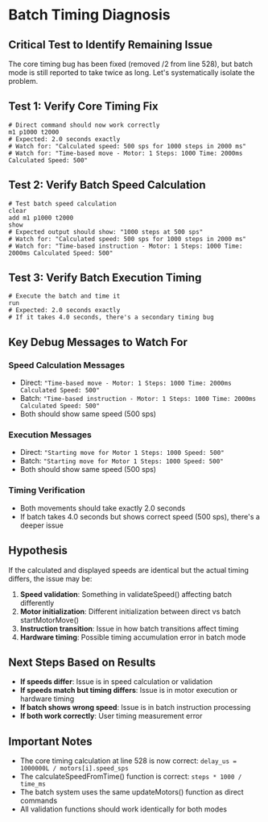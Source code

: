 # Batch Timing Diagnosis

## Critical Test to Identify Remaining Issue

The core timing bug has been fixed (removed /2 from line 528), but batch mode is still reported to take twice as long. Let's systematically isolate the problem.

## Test 1: Verify Core Timing Fix
```
# Direct command should now work correctly
m1 p1000 t2000
# Expected: 2.0 seconds exactly
# Watch for: "Calculated speed: 500 sps for 1000 steps in 2000 ms"
# Watch for: "Time-based move - Motor: 1 Steps: 1000 Time: 2000ms Calculated Speed: 500"
```

## Test 2: Verify Batch Speed Calculation
```
# Test batch speed calculation
clear
add m1 p1000 t2000
show
# Expected output should show: "1000 steps at 500 sps"
# Watch for: "Calculated speed: 500 sps for 1000 steps in 2000 ms"
# Watch for: "Time-based instruction - Motor: 1 Steps: 1000 Time: 2000ms Calculated Speed: 500"
```

## Test 3: Verify Batch Execution Timing
```
# Execute the batch and time it
run
# Expected: 2.0 seconds exactly
# If it takes 4.0 seconds, there's a secondary timing bug
```

## Key Debug Messages to Watch For

### Speed Calculation Messages
- Direct: `"Time-based move - Motor: 1 Steps: 1000 Time: 2000ms Calculated Speed: 500"`
- Batch: `"Time-based instruction - Motor: 1 Steps: 1000 Time: 2000ms Calculated Speed: 500"`
- Both should show same speed (500 sps)

### Execution Messages  
- Direct: `"Starting move for Motor 1 Steps: 1000 Speed: 500"`
- Batch: `"Starting move for Motor 1 Steps: 1000 Speed: 500"`
- Both should show same speed (500 sps)

### Timing Verification
- Both movements should take exactly 2.0 seconds
- If batch takes 4.0 seconds but shows correct speed (500 sps), there's a deeper issue

## Hypothesis
If the calculated and displayed speeds are identical but the actual timing differs, the issue may be:
1. **Speed validation**: Something in validateSpeed() affecting batch differently
2. **Motor initialization**: Different initialization between direct vs batch startMotorMove()
3. **Instruction transition**: Issue in how batch transitions affect timing
4. **Hardware timing**: Possible timing accumulation error in batch mode

## Next Steps Based on Results
- **If speeds differ**: Issue is in speed calculation or validation
- **If speeds match but timing differs**: Issue is in motor execution or hardware timing
- **If batch shows wrong speed**: Issue is in batch instruction processing
- **If both work correctly**: User timing measurement error

## Important Notes
- The core timing calculation at line 528 is now correct: `delay_us = 1000000L / motors[i].speed_sps`
- The calculateSpeedFromTime() function is correct: `steps * 1000 / time_ms`
- The batch system uses the same updateMotors() function as direct commands
- All validation functions should work identically for both modes
